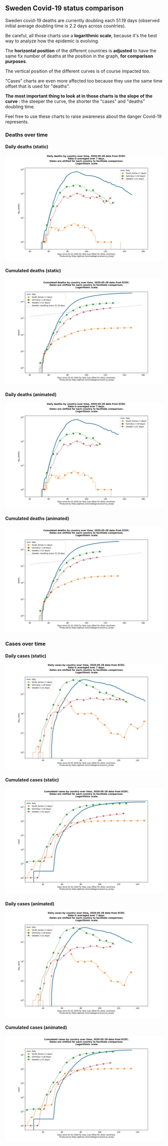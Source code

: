## Sweden Covid-19 status comparison 

Sweden covid-19 deaths are currently doubling each 51.19 days (observed initial average doubling time is 2.2 days across countries).



Be careful, all those charts use a **logarithmic scale**, because it's the best way to analyze how the epidemic is evolving.
 
The **horizontal position** of the different countries is **adjusted** to have the same fix number of deaths at the position in the graph, **for comparison purposes**.

The vertical position of the different curves is of course impacted too.

"Cases" charts are even more affected too because they use the same time offset that is used for "deaths".

**The most important thing to look at in those charts is the slope of the curve** : the steeper the curve, the shorter the "cases" and "deaths" doubling time.

Feel free to use these charts to raise awareness about the danger Covid-19 represents. 


 
### Deaths over time
 
#### Daily deaths (static)
![Sweden covid-19 daily deaths static chart](https://raw.githubusercontent.com/madlag/coronavirus_study/master/notebooks/graphs/2020-05-28/countries/Sweden/2020-05-28_Sweden_day_deaths.png "Sweden covid-19 day_deaths static chart")   
 
#### Cumulated deaths (static)
![Sweden covid-19 cumulated deaths static chart](https://raw.githubusercontent.com/madlag/coronavirus_study/master/notebooks/graphs/2020-05-28/countries/Sweden/2020-05-28_Sweden_deaths.png "Sweden covid-19 deaths static chart")   
 
#### Daily deaths (animated)
![Sweden covid-19 daily deaths animated chart](https://raw.githubusercontent.com/madlag/coronavirus_study/master/notebooks/graphs/2020-05-28/countries/Sweden/2020-05-28_Sweden_day_deaths.gif "Sweden covid-19 day_deaths animated chart")   
 
#### Cumulated deaths (animated)
![Sweden covid-19 cumulated deaths animated chart](https://raw.githubusercontent.com/madlag/coronavirus_study/master/notebooks/graphs/2020-05-28/countries/Sweden/2020-05-28_Sweden_deaths.gif "Sweden covid-19 deaths animated chart")   

 
### Cases over time
 
#### Daily cases (static)
![Sweden covid-19 daily cases static chart](https://raw.githubusercontent.com/madlag/coronavirus_study/master/notebooks/graphs/2020-05-28/countries/Sweden/2020-05-28_Sweden_day_cases.png "Sweden covid-19 day_cases static chart")   
 
#### Cumulated cases (static)
![Sweden covid-19 cumulated cases static chart](https://raw.githubusercontent.com/madlag/coronavirus_study/master/notebooks/graphs/2020-05-28/countries/Sweden/2020-05-28_Sweden_cases.png "Sweden covid-19 cases static chart")   
 
#### Daily cases (animated)
![Sweden covid-19 daily cases animated chart](https://raw.githubusercontent.com/madlag/coronavirus_study/master/notebooks/graphs/2020-05-28/countries/Sweden/2020-05-28_Sweden_day_cases.gif "Sweden covid-19 day_cases animated chart")   
 
#### Cumulated cases (animated)
![Sweden covid-19 cumulated cases animated chart](https://raw.githubusercontent.com/madlag/coronavirus_study/master/notebooks/graphs/2020-05-28/countries/Sweden/2020-05-28_Sweden_cases.gif "Sweden covid-19 cases animated chart")   

